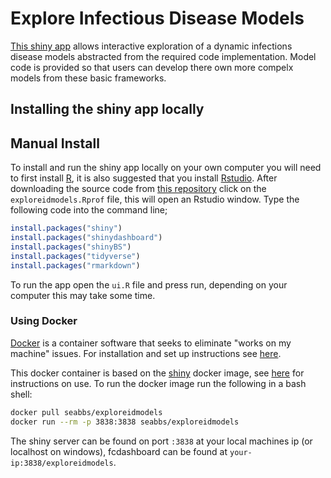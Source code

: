 
Explore Infectious Disease Models
=================================

[This shiny app](http://seabbs.co.uk/shiny/exploreidmodels) allows interactive exploration of a dynamic infections disease models abstracted from the required code implementation. Model code is provided so that users can develop there own more compelx models from these basic frameworks.

Installing the shiny app locally
--------------------------------

Manual Install
--------------

To install and run the shiny app locally on your own computer you will need to first install [R](https://www.r-project.org/), it is also suggested that you install [Rstudio](https://www.rstudio.com/products/rstudio/download/). After downloading the source code from [this repository](https://www.github.com/seabbs/exploreidmodels) click on the `exploreidmodels.Rprof` file, this will open an Rstudio window. Type the following code into the command line;

``` r
install.packages("shiny")
install.packages("shinydashboard")
install.packages("shinyBS")
install.packages("tidyverse")
install.packages("rmarkdown")
```

To run the app open the `ui.R` file and press run, depending on your computer this may take some time.

### Using Docker

[Docker](https://www.docker.com/what-docker) is a container software that seeks to eliminate "works on my machine" issues. For installation and set up instructions see [here](https://www.docker.com/community-edition).

This docker container is based on the [shiny](https://hub.docker.com/r/rocker/shiny/) docker image, see [here](https://github.com/rocker-org/shiny) for instructions on use. To run the docker image run the following in a bash shell:

``` bash
docker pull seabbs/exploreidmodels
docker run --rm -p 3838:3838 seabbs/exploreidmodels
```

The shiny server can be found on port `:3838` at your local machines ip (or localhost on windows), fcdashboard can be found at `your-ip:3838/exploreidmodels`.
